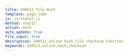```yaml
---
title: SHA512 File Hash
template: page.jade
js: js/sha512.js
method: sha512
action: Hash
auto_update: true
file_input: true
description: SHA512 online hash file checksum function
keywords: SHA512,online,hash,checksum
---
```

